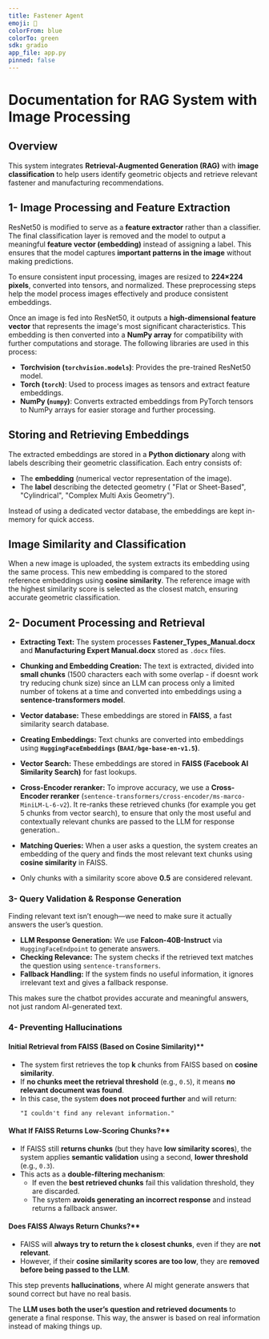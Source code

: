 ```yaml
---
title: Fastener Agent
emoji: 🤖
colorFrom: blue
colorTo: green
sdk: gradio
app_file: app.py
pinned: false
---
```


# Documentation for RAG System with Image Processing

## Overview
This system integrates **Retrieval-Augmented Generation (RAG)** with **image classification** to help users identify geometric objects and retrieve relevant fastener and manufacturing recommendations.

## 1- Image Processing and Feature Extraction
ResNet50 is modified to serve as a **feature extractor** rather than a classifier. The final classification layer is removed and the model to output a meaningful **feature vector (embedding)** instead of assigning a label. This ensures that the model captures **important patterns in the image** without making predictions.

To ensure consistent input processing, images are resized to **224×224 pixels**, converted into tensors, and normalized. These preprocessing steps help the model process images effectively and produce consistent embeddings.

Once an image is fed into ResNet50, it outputs a **high-dimensional feature vector** that represents the image's most significant characteristics. This embedding is then converted into a **NumPy array** for compatibility with further computations and storage. The following libraries are used in this process:
- **Torchvision (`torchvision.models`)**: Provides the pre-trained ResNet50 model.
- **Torch (`torch`)**: Used to process images as tensors and extract feature embeddings.
- **NumPy (`numpy`)**: Converts extracted embeddings from PyTorch tensors to NumPy arrays for easier storage and further processing.

## Storing and Retrieving Embeddings
The extracted embeddings are stored in a **Python dictionary** along with labels describing their geometric classification. Each entry consists of:
- The **embedding** (numerical vector representation of the image).
- The **label** describing the detected geometry ( "Flat or Sheet-Based", "Cylindrical", "Complex Multi Axis Geometry").

Instead of using a dedicated vector database, the embeddings are kept in-memory for quick access. 

## Image Similarity and Classification
When a new image is uploaded, the system extracts its embedding using the same process. This new embedding is compared to the stored reference embeddings using **cosine similarity**. The reference image with the highest similarity score is selected as the closest match, ensuring accurate geometric classification.

## 2- Document Processing and Retrieval
- **Extracting Text:** The system processes **Fastener_Types_Manual.docx** and **Manufacturing Expert Manual.docx** stored as `.docx` files. 

- **Chunking and Embedding Creation:** The text is extracted, divided into **small chunks** (1500 characters each with some overlap - if doesnt work try reducing chunk size) since an LLM can process only a limited number of tokens at a time and converted into embeddings using a **sentence-transformers model**. 
- **Vector database:** These embeddings are stored in **FAISS**, a fast similarity search database.
- **Creating Embeddings:** Text chunks are converted into embeddings using **`HuggingFaceEmbeddings` (`BAAI/bge-base-en-v1.5`)**.
- **Vector Search:** These embeddings are stored in **FAISS (Facebook AI Similarity Search)** for fast lookups.
- **Cross-Encoder reranker:** To improve accuracy, we use a **Cross-Encoder reranker** (`sentence-transformers/cross-encoder/ms-marco-MiniLM-L-6-v2`). It re-ranks these retrieved chunks (for example you get 5 chunks from vector search), to ensure that only the most useful and contextually relevant chunks are passed to the LLM for response generation..
- **Matching Queries:** When a user asks a question, the system creates an embedding of the query and finds the most relevant text chunks using **cosine similarity** in FAISS.
- Only chunks with a similarity score above **0.5** are considered relevant.


### 3- Query Validation & Response Generation
Finding relevant text isn’t enough—we need to make sure it actually answers the user’s question.

- **LLM Response Generation:** We use **Falcon-40B-Instruct** via `HuggingFaceEndpoint` to generate answers.
- **Checking Relevance:** The system checks if the retrieved text matches the question using `sentence-transformers`.
- **Fallback Handling:** If the system finds no useful information, it ignores irrelevant text and gives a fallback response.

This makes sure the chatbot provides accurate and meaningful answers, not just random AI-generated text.  


### 4- **Preventing Hallucinations**
#### Initial Retrieval from FAISS (Based on Cosine Similarity)**
- The system first retrieves the top **k** chunks from FAISS based on **cosine similarity**.
- If **no chunks meet the retrieval threshold** (e.g., `0.5`), it means **no relevant document was found**.
- In this case, the system **does not proceed further** and will return:
  ```
  "I couldn't find any relevant information."
  ```
####  What If FAISS Returns Low-Scoring Chunks?**
- If FAISS still **returns chunks** (but they have **low similarity scores**), the system applies **semantic validation** using a second, **lower threshold** (e.g., `0.3`).
- This acts as a **double-filtering mechanism**:
  - If even the **best retrieved chunks** fail this validation threshold, they are discarded.
  - The system **avoids generating an incorrect response** and instead returns a fallback answer.

#### Does FAISS Always Return Chunks?**
- FAISS will **always try to return the `k` closest chunks**, even if they are **not relevant**.
- However, if their **cosine similarity scores are too low**, they are **removed before being passed to the LLM**.

This step prevents **hallucinations**, where AI might generate answers that sound correct but have no real basis.

The **LLM uses both the user’s question and retrieved documents** to generate a final response. This way, the answer is based on real information instead of making things up.

